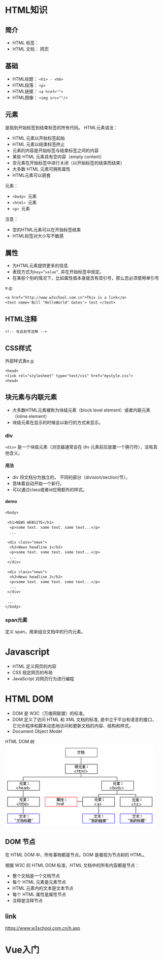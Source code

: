 # HTML知识
## 简介
- HTML 标签： 
- HTML 文档： 网页

## 基础
- HTML标题： `<h1> - <h6>`
- HTML段落： `<p>`
- HTML链接： `<a href=""> `
- HTML图像： `<img src=""/>`

## 元素
是指到开始标签到结束标签的所有代码。
HTML元素语法：
- HTML 元素以开始标签起始
- HTML 元素以结束标签终止
- 元素的内容是开始标签与结束标签之间的内容
- 某些 HTML 元素具有空内容（empty content）
- 空元素在开始标签中进行关闭（以开始标签的结束而结束）
- 大多数 HTML 元素可拥有属性
- HTML元素可以嵌套

元素：
- `<body> `元素
- `<html> `元素
- `<p> `元素

注意： 
- 空的HTML元素可以在开始标签结束
- HTML标签对大小写不敏感

## 属性
- 为HTML元素提供更多的信息.
- 表现方式为`key=“value”`, 并在开始标签中规定。
- 在某些个别的情况下，比如属性值本身就含有双引号，那么您必须使用单引号

e.g:
```
<a href="http://www.w3school.com.cn">This is a link</a>
<text name='Bill "HelloWorld" Gates'> test </text>
```

## HTML注释
```
<!-- 在此处写注释 -->
```

## CSS样式
外部样式表e.g:
```
<head>
<link rel="stylesheet" type="text/css" href="mystyle.css">
<head>
```

## 块元素与内联元素
- 大多数HTML元素被称为块级元素（block level element）或者内联元素（inline element）
- 块级元素在显示的时候会以新行的方式来显示。

### div
`<div>`  是一个块级元素（浏览器通常会在 div 元素前后放置一个换行符），没有其他含义。

#### 用法
- div 将文档分为独立的， 不同的部分（division/section/节）。
- 意味着自动开始一个新行。
- 可以通过class或者id应用额外的样式。

#### demo
```
<body>

 <h1>NEWS WEBSITE</h1>
  <p>some text. some text. some text...</p>
  ...

 <div class="news">
  <h2>News headline 1</h2>
  <p>some text. some text. some text...</p>
  ...
 </div>

 <div class="news">
  <h2>News headline 2</h2>
  <p>some text. some text. some text...</p>
  ...
 </div>

 ...
</body>
```

### span元素
定义 span，用来组合文档中的行内元素。

# Javascript
- HTML 定义网页的内容
- CSS 规定网页的布局
- JavaScript 对网页行为进行编程

# HTML DOM
- DOM 是 W3C（万维网联盟）的标准。
- DOM 定义了访问 HTML 和 XML 文档的标准, 是中立于平台和语言的接口，它允许程序和脚本动态地访问和更新文档的内容、结构和样式。
- Document Object Model

HTML DOM 树
![](images/2020-02-26-00-54-43.png)

## DOM 节点
在 HTML DOM 中，所有事物都是节点。DOM 是被视为节点树的 HTML。

根据 W3C 的 HTML DOM 标准，HTML 文档中的所有内容都是节点：

- 整个文档是一个文档节点
- 每个 HTML 元素是元素节点
- HTML 元素内的文本是文本节点
- 每个 HTML 属性是属性节点
- 注释是注释节点

## link
https://www.w3school.com.cn/h.asp

# Vue入门

